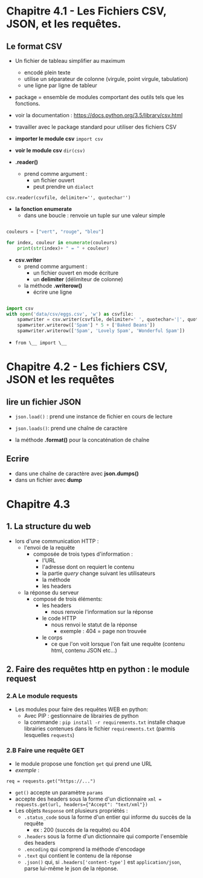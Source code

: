# Chapitre 4.1 -  Les Fichiers CSV, JSON, et les requêtes.

## Le format CSV

* Un fichier de tableau simplifier au maximum
  * encodé plein texte
  * utilise un séparateur de colonne (virgule, point virgule, tabulation)
  * une ligne par ligne de tableur

* package = ensemble de modules comportant des outils tels que les fonctions.
* voir la documentation : https://docs.python.org/3.5/library/csv.html
* travailler avec le package standard pour utiliser des fichiers CSV

* **importer le module csv**
`import csv` 

* **voir le module csv**
`dir(csv)`

* **.reader()**
	* prend comme argument :
		* un fichier ouvert
		* peut prendre un `dialect`

`csv.reader(csvfile, delimiter='', quotechar'')`

* **la fonction enumerate** 
	* dans une boucle : renvoie un tuple sur une valeur simple

```python

couleurs = ["vert", "rouge", "bleu"]

for index, couleur in enumerate(couleurs)
	print(str(index)+ " = " + couleur)
```

* **csv.writer**
	* prend comme argument : 
		* un fichier ouvert en mode écriture
		* un **delimiter** (délimiteur de colonne)
	* la méthode **.writerow()**
		* écrire une ligne

```python

import csv
with open('data/csv/eggs.csv', 'w') as csvfile:
    spamwriter = csv.writer(csvfile, delimiter=' ', quotechar='|', quoting=csv.QUOTE_MINIMAL)
    spamwriter.writerow(['Spam'] * 5 + ['Baked Beans'])
    spamwriter.writerow(['Spam', 'Lovely Spam', 'Wonderful Spam'])
```
* `from \__ import \__`

# Chapitre 4.2 - Les fichiers CSV, JSON et les requêtes

## lire un fichier JSON

* `json.load()` : prend une instance de fichier en cours de lecture

* `json.loads()`: prend une chaîne de caractère

* la méthode **.format()** pour la concaténation de chaîne

## Ecrire

* dans une chaîne de caractère avec **json.dumps()**
* dans un fichier avec **dump**

# Chapitre 4.3

## 1. La structure du web
* lors d'une communication HTTP :
  * l'envoi de la requête
    * composée de trois types d'information :
      * l'URL
       * l'adresse dont on requiert le contenu
       * la partie *query* change suivant les utilisateurs
      * la méthode
      * les headers
  * la réponse du serveur
    * composé de trois éléments:
      * les headers
        * nous renvoie l'information sur la réponse
      * le code HTTP
        * nous renvoi le statut de la réponse
          * exemple : 404 = page non trouvée
      * le corps
        * ce que l'on voit lorsque l'on fait une requête (contenu html, contenu JSON etc...)

## 2. Faire des requêtes http en python : le module request
### 2.A Le module requests

* Les modules pour faire des requêtes WEB en python:
  * Avec PIP : gestionnaire de librairies de python
  * la commande :
  `pip install -r requirements.txt` installe chaque librairies contenues dans le fichier `requirements.txt` (parmis lesquelles `requests`)

### 2.B Faire une requête GET
* le module propose une fonction `get` qui prend une URL
 * *exemple* :

 `req = requests.get("https://...")`

 * `get()` accepte un paramètre `params`
 * accepte des headers sous la forme d'un dictionnaire
  `xml = requests.get(url, headers={"Accept": "text/xml"})`
* Les objets `Response` ont plusieurs propriétés  :
  - `.status_code` sous la forme d'un entier qui informe du succès de la requête
    * ex : 200 (succés de la requête) ou 404
  - `.headers` sous la forme d'un dictionnaire qui comporte l'ensemble des headers
  - `.encoding` qui comprend la méthode d'encodage
  - `.text` qui contient le contenu de la réponse
  - `.json()` qui, si `.headers['content-type']` est `application/json`, parse lui-même le json de la réponse.
